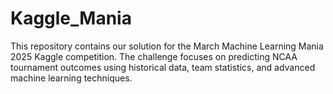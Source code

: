 # Kaggle_Mania
This repository contains our solution for the March Machine Learning Mania 2025 Kaggle competition. The challenge focuses on predicting NCAA tournament outcomes using historical data, team statistics, and advanced machine learning techniques.
